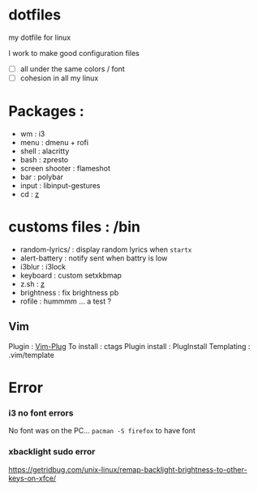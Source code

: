 # dotfiles

my dotfile for linux

I work to make good configuration files

- [ ] all under the same colors / font
- [ ] cohesion in all my linux

# Packages :
- wm              :   i3  
- menu            :   dmenu + rofi  
- shell           :   alacritty  
- bash            :   zpresto  
- screen shooter  :   flameshot  
- bar             :   polybar  
- input           :   libinput-gestures  
- cd              :   [z](https://github.com/rupa/z)  


# customs files : /bin

- random-lyrics/      :   display random lyrics when `startx`
- alert-battery       :   notify sent when battry is low
- i3blur              :   i3lock
- keyboard            :   custom setxkbmap
- z.sh                :   [z](https://github.com/rupa/z)
- brightness          :   fix brightness pb
- rofile              :   hummmm ... a test ?

## Vim
Plugin                  :   [Vim-Plug](https://github.com/junegunn/vim-plug)
To install              :   ctags
Plugin install          :   PlugInstall
Templating              :   .vim/template

# Error
### i3 no font errors

No font was on the PC...
`pacman -S firefox` to have font

### xbacklight sudo error

https://getridbug.com/unix-linux/remap-backlight-brightness-to-other-keys-on-xfce/



